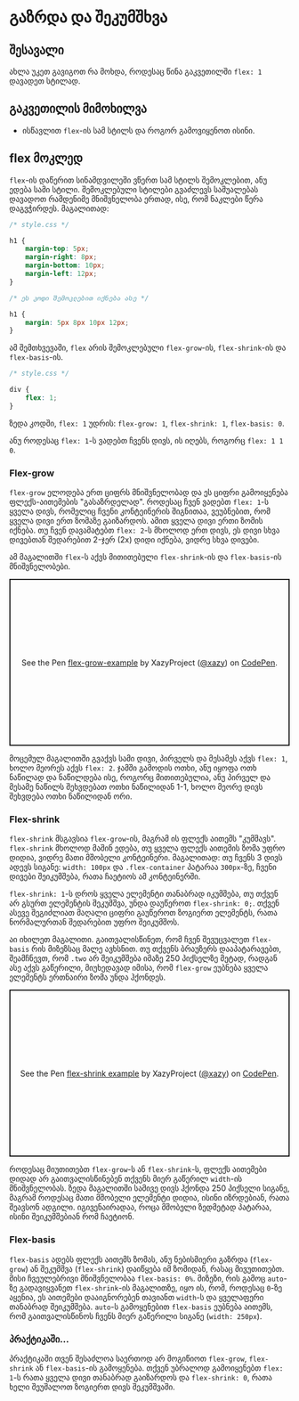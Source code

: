 # გაზრდა და შეკუმშხვა

## შესავალი

ახლა უკეთ გავიგოთ რა მოხდა, როდესაც წინა გაკვეთილში `flex: 1` დავადეთ სტილად.

## გაკვეთილის მიმოხილვა

- ისწავლით `flex`-ის სამ სტილს და როგორ გამოვიყენოთ ისინი.

## flex მოკლედ

`flex`-ის დაწერით სინამდვილეში ვწერთ სამ სტილს შემოკლებით, ანუ ედება სამი სტილი. შემოკლებული სტილები გვაძლევს საშუალებას დავადოთ რამდენიმე მნიშვნელობა ერთად, ისე, რომ ნაკლები წერა დაგვჭირდეს. მაგალითად: 

```css
/* style.css */

h1 {
    margin-top: 5px;
    margin-right: 8px;
    margin-bottom: 10px;
    margin-left: 12px;
}

/* ეს კოდი შემოკლებით იქნება ასე */

h1 {
    margin: 5px 8px 10px 12px;
}
```

ამ შემთხვევაში, `flex` არის შემოკლებული `flex-grow`-ის, `flex-shrink`-ის და `flex-basis`-ის.

```css
/* style.css */

div {
    flex: 1;
}
```

ზედა კოდში, `flex: 1` უდრის: `flex-grow: 1`, `flex-shrink: 1`, `flex-basis: 0`.

ანუ როდესაც `flex: 1`-ს ვადებთ ჩვენს დივს, ის იღებს, როგორც `flex: 1 1 0`.

### Flex-grow

`flex-grow` ელოდება ერთ ციფრს მნიშვნელობად და ეს ციფრი გამოიყენება ფლექს-აითემების "გასაზრდელად".  როდესაც ჩვენ ვადებთ `flex: 1`-ს ყველა დივს, რომელიც ჩვენი კონტეინერის შიგნითაა, ვეუბნებით, რომ ყველა დივი ერთ ზომაზე გაიზარდოს. ამით ყველა დივი ერთი ზომის იქნება. თუ ჩვენ დავამატებთ `flex: 2`-ს მხოლოდ ერთ დივს, ეს დივი სხვა დივებთან შედარებით 2-ჯერ (2x) დიდი იქნება, ვიდრე სხვა დივები.

ამ მაგალითში `flex`-ს აქვს მითითებული `flex-shrink`-ის და `flex-basis`-ის მნიშვნელობები.

<p class="codepen" data-height="300" data-theme-id="dark" data-default-tab="html,result" data-slug-hash="WNmRZMO" data-user="xazy" style="height: 300px; box-sizing: border-box; display: flex; align-items: center; justify-content: center; border: 2px solid; margin: 1em 0; padding: 1em;">
  <span>See the Pen <a href="https://codepen.io/xazy/pen/WNmRZMO">
  flex-grow-example</a> by XazyProject (<a href="https://codepen.io/xazy">@xazy</a>)
  on <a href="https://codepen.io">CodePen</a>.</span>
</p>
<script async src="https://cpwebassets.codepen.io/assets/embed/ei.js"></script>

მოცემულ მაგალითში გვაქვს სამი დივი, პირველს და მესამეს აქვს `flex: 1`, ხოლო მეორეს აქვს `flex: 2`. ჯამში გამოდის ოთხი, ანუ იყოფა ოთხ ნაწილად და ნაწილდება ისე, როგორც მითითებულია, ანუ პირველ და მესამე ნაწილს შეხვდებათ ოთხი ნაწილიდან 1-1, ხოლო მეორე დივს შეხვდება ოთხი ნაწილიდან ორი.

### Flex-shrink

`flex-shrink` მსგავსია `flex-grow`-ის, მაგრამ ის ფლექს აითემს "კუმშავს". `flex-shrink` მხოლოდ მაშინ ედება, თუ ყველა ფლექს აითემის ზომა უფრო დიდია, ვიდრე მათი მშობელი კონტეინერი. მაგალითად: თუ ჩვენს 3 დივს ადევს სიგანე: `width: 100px` და `.flex-container` პატარაა `300px`-ზე, ჩვენი დივები შეიკუმშება, რათა ჩაეტიოს ამ კონტეინერში.

`flex-shrink: 1`-ს დროს ყველა ელემენტი თანაბრად იკუმშება, თუ თქვენ არ გსურთ ელემენტის შეკუმშვა, უნდა დაუწეროთ `flex-shrink: 0;`. თქვენ ასევე შეგიძლიათ მაღალი ციფრი გაუწეროთ ზოგიერთ ელემენტს, რათა ნორმალურთან შედარებით უფრო შეიკუმშოს.

აი იხილეთ მაგალითი. გაითვალისწინეთ, რომ ჩვენ შევუცვალეთ `flex-basis` რის მიზეზსაც მალე ავხსნით. თუ თქვენს ბრაუზერს დააპატარავებთ, შეამჩნევთ, რომ `.two` არ შეიკუმშება იმაზე 250 პიქსელზე მეტად, რადგან ასე აქვს გაწერილი, მიუხედავად იმისა, რომ `flex-grow` ეუბნება ყველა ელემენტს ერთნაირი ზომა უნდა ჰქონდეს.

<p class="codepen" data-height="300" data-theme-id="dark" data-default-tab="html,result" data-slug-hash="KKEayxY" data-user="xazy" style="height: 300px; box-sizing: border-box; display: flex; align-items: center; justify-content: center; border: 2px solid; margin: 1em 0; padding: 1em;">
  <span>See the Pen <a href="https://codepen.io/xazy/pen/KKEayxY">
  flex-shrink example</a> by XazyProject (<a href="https://codepen.io/xazy">@xazy</a>)
  on <a href="https://codepen.io">CodePen</a>.</span>
</p>
<script async src="https://cpwebassets.codepen.io/assets/embed/ei.js"></script>

როდესაც მიუთითებთ `flex-grow`-ს ან `flex-shrink`-ს, ფლექს აითემები დიდად არ გაითვალისწინებენ თქვენს მიერ გაწერილ `width`-ის მნიშვნელობას. ზედა მაგალითში სამივე დივს ჰქონდა 250 პიქსელი სიგანე, მაგრამ როდესაც მათი მშობელი ელემენტი დიდია, ისინი იზრდებიან, რათა შეავსონ ადგილი. იგივენაირადაა, როცა მშობელი ზედმეტად პატარაა, ისინი შეიკუმშებიან რომ ჩაეტიონ. 

### Flex-basis

`flex-basis` ადებს ფლექს აითემს ზომას, ანუ ნებისმიერი გაზრდა (`flex-grow`) ან შეკუმშვა (`flex-shrink`) დაიწყება იმ ზომიდან, რასაც მივუთითებთ. მისი ჩვეულებრივი მნიშვნელობაა `flex-basis: 0%`. მიზეზი, რის გამოც `auto`-ზე გადავიყვანეთ `flex-shrink`-ის მაგალითზე, იყო ის, რომ, როდესაც `0`-ზე აყენია, ეს აითემები დააიგნორებენ თავიანთ `width`-ს და ყველაფერი თანაბრად შეიკუმშება. `auto`-ს გამოყენებით `flex-basis` ეუბნება აითემს, რომ გაითვალისწინოს ჩვენს მიერ გაწერილი სიგანე (`width: 250px`).

### პრაქტიკაში...

პრაქტიკაში თვენ შესაძლოა საერთოდ არ მოგიწიოთ `flex-grow`, `flex-shrink` ან `flex-basis`-ის გამოყენება. თქვენ უბრალოდ გამოიყენებთ `flex: 1`-ს რათა ყველა დივი თანაბრად გაიზარდოს და `flex-shrink: 0`, რათა ხელი შეუშალოთ ზოგიერთ დივს შეკუმშვაში.